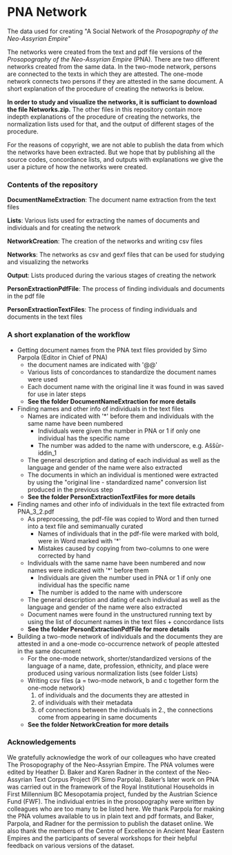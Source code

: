 # PNA Network
The data used for creating "A Social Network of the <i>Prosopography of the Neo-Assyrian Empire</i>"

The networks were created from the text and pdf file versions of the <i>Prosopography of the Neo-Assyrian Empire</i> (PNA). There are two different networks created from the same data. In the two-mode network, persons are connected to the texts in which they are attested. The one-mode network connects two persons if they are attested in the same document. A short explanation of the procedure of creating the networks is below.

<b>In order to study and visualize the networks, it is sufficiant to download the file Networks.zip.</b> The other files in this repository contain more indepth explanations of the procedure of creating the networks, the normalization lists used for that, and the output of different stages of the procedure.

For the reasons of copyright, we are not able to publish the data from which the networks have been extracted. But we hope that by publishing all the source codes, concordance lists, and outputs with explanations we give the user a picture of how the networks were created.

### Contents of the repository

<b>DocumentNameExtraction</b>: The document name extraction from the text files

<b>Lists</b>: Various lists used for extracting the names of documents and individuals and for creating the network

<b>NetworkCreation</b>: The creation of the networks and writing csv files

<b>Networks</b>: The networks as csv and gexf files that can be used for studying and visualizing the networks

<b>Output</b>: Lists produced during the various stages of creating the network

<b>PersonExtractionPdfFile</b>: The process of finding individuals and documents in the pdf file

<b>PersonExtractionTextFiles</b>: The process of finding individuals and documents in the text files

### A short explanation of the workflow
* Getting document names from the PNA text files provided by Simo Parpola (Editor in Chief of PNA)
	* the document names are indicated with '@@' 
  * Various lists of concordances to standardize the document names were used
  * Each document name with the original line it was found in was saved for use in later steps
  * <b>See the folder DocumentNameExtraction for more details</b>
* Finding names and other info of individuals in the text files
	* Names are indicated with '\*' before them and individuals with the same name have been numbered
		* Individuals were given the number in PNA or 1 if only one individual has the specific name
		* The number was added to the name with underscore, e.g. Aššūr-iddin_1
	* The general description and dating of each individual as well as the language and gender of the name were also extracted
  * The documents in which an individual is mentioned were extracted by using the "original line - standardized name" conversion list produced in the previous step
  * <b>See the folder PersonExtractionTextFiles for more details</b>
* Finding names and other info of individuals in the text file extracted from PNA_3_2.pdf
	* As preprocessing, the pdf-file was copied to Word and then turned into a text file and semimanually curated
		* Names of individuals that in the pdf-file were marked with bold, were in Word marked with '\*'
		* Mistakes caused by copying from two-columns to one were corrected by hand
	* Individuals with the same name have been numbered and now names were indicated with '\*' before them 
		* Individuals are given the number used in PNA or 1 if only one individual has the specific name
		* The number is added to the name with underscore
	* The general description and dating of each individual as well as the language and gender of the name were also extracted 
	* Document names were found in the unstructured running text by using the list of document names in the text files + concordance lists
	* <b>See the folder PersonExtractionPdfFile for more details</b>
* Building a two-mode network of individuals and the documents they are attested in and a one-mode co-occurrence network of people attested in the same document
	* For the one-mode network, shorter/standardized versions of the language of a name, date, profession, ethnicity, and place were produced using various normalization lists (see folder Lists)
	* Writing csv files (a = two-mode network, b and c together form the one-mode network)
		1. of individuals and the documents they are attested in
		2. of individuals with their metadata
		3. of connections between the individuals in 2., the connections come from appearing in same documents
	* <b>See the folder NetworkCreation for more details</b>


### Acknowledgements

We gratefully acknowledge the work of our colleagues who have created The Prosopography of the Neo-Assyrian Empire. The PNA volumes were edited by Heather D. Baker and Karen Radner in the context of the Neo-Assyrian Text Corpus Project (PI Simo Parpola). Baker’s later work on PNA was carried out in the framework of the Royal Institutional Households in First Millennium BC Mesopotamia project, funded by the Austrian Science Fund (FWF). The individual entries in the prosopography were written by colleagues who are too many to be listed here. We thank Parpola for making the PNA volumes available to us in plain text and pdf formats, and Baker, Parpola, and Radner for the permission to publish the dataset online. We also thank the members of the Centre of Excellence in Ancient Near Eastern Empires and the participants of several workshops for their helpful feedback on various versions of the dataset.
